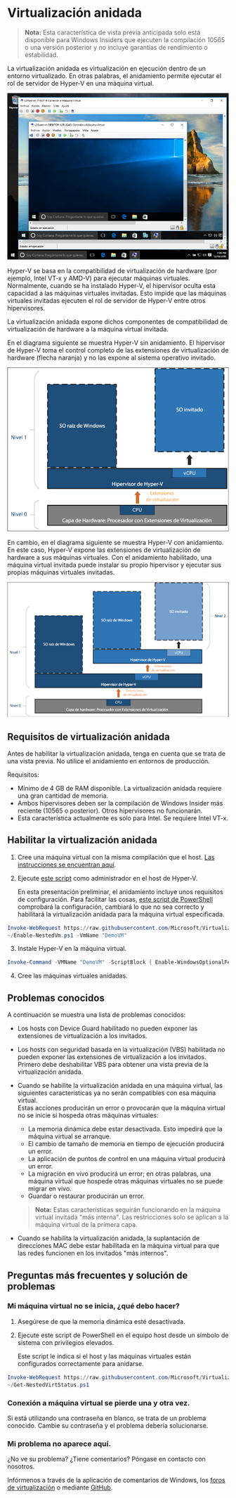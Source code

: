 # Virtualización anidada

> **Nota:** Esta característica de vista previa anticipada solo está disponible para Windows Insiders que ejecuten la compilación 10565 o una versión posterior y no incluye garantías de rendimiento o estabilidad.

La virtualización anidada es virtualización en ejecución dentro de un entorno virtualizado. En otras palabras, el anidamiento permite ejecutar el rol de servidor de Hyper-V en una máquina virtual.

![](./media/HyperVNesting.png)

Hyper-V se basa en la compatibilidad de virtualización de hardware (por ejemplo, Intel VT-x y AMD-V) para ejecutar máquinas virtuales. Normalmente, cuando se ha instalado Hyper-V, el hipervisor oculta esta capacidad a las máquinas virtuales invitadas. Esto impide que las máquinas virtuales invitadas ejecuten el rol de servidor de Hyper-V entre otros hipervisores.

La virtualización anidada expone dichos componentes de compatibilidad de virtualización de hardware a la máquina virtual invitada.

En el diagrama siguiente se muestra Hyper-V sin anidamiento. El hipervisor de Hyper-V toma el control completo de las extensiones de virtualización de hardware (flecha naranja) y no las expone al sistema operativo invitado.

![](./media/HVNoNesting.png)

En cambio, en el diagrama siguiente se muestra Hyper-V con anidamiento. En este caso, Hyper-V expone las extensiones de virtualización de hardware a sus máquinas virtuales. Con el anidamiento habilitado, una máquina virtual invitada puede instalar su propio hipervisor y ejecutar sus propias máquinas virtuales invitadas.

![](./media/HVNesting.png)

## Requisitos de virtualización anidada

Antes de habilitar la virtualización anidada, tenga en cuenta que se trata de una vista previa. No utilice el anidamiento en entornos de producción.

Requisitos:
* Mínimo de 4 GB de RAM disponible. La virtualización anidada requiere una gran cantidad de memoria.
* Ambos hipervisores deben ser la compilación de Windows Insider más reciente (10565 o posterior). Otros hipervisores no funcionarán.
* Esta característica actualmente es solo para Intel. Se requiere Intel VT-x.

## Habilitar la virtualización anidada

1. Cree una máquina virtual con la misma compilación que el host. [Las instrucciones se encuentran aquí](../quick_start/walkthrough_create_vm.md).

2. Ejecute [este script](https://github.com/Microsoft/Virtualization-Documentation/blob/master/hyperv-tools/Nested/Enable-NestedVm.ps1) como administrador en el host de Hyper-V.

    En esta presentación preliminar, el anidamiento incluye unos requisitos de configuración. Para facilitar las cosas, [este script de PowerShell](https://github.com/Microsoft/Virtualization-Documentation/blob/master/hyperv-tools/Nested/Enable-NestedVm.ps1) comprobará la configuración, cambiará lo que no sea correcto y habilitará la virtualización anidada para la máquina virtual especificada.

  ``` PowerShell
  Invoke-WebRequest https://raw.githubusercontent.com/Microsoft/Virtualization-Documentation/master/hyperv-tools/Nested/Enable-NestedVm.ps1 -OutFile ~/Enable-NestedVm.ps1 
  ~/Enable-NestedVm.ps1 -VmName "DemoVM"
  ```

3. Instale Hyper-V en la máquina virtual.

  ``` PowerShell
  Invoke-Command -VMName "DemoVM" -ScriptBlock { Enable-WindowsOptionalFeature -FeatureName Microsoft-Hyper-V -Online; Restart-Computer }
  ```

4. Cree las máquinas virtuales anidadas.

## Problemas conocidos

A continuación se muestra una lista de problemas conocidos:
* Los hosts con Device Guard habilitado no pueden exponer las extensiones de virtualización a los invitados.

* Los hosts con seguridad basada en la virtualización (VBS) habilitada no pueden exponer las extensiones de virtualización a los invitados. Primero debe deshabilitar VBS para obtener una vista previa de la virtualización anidada.

* Cuando se habilite la virtualización anidada en una máquina virtual, las siguientes características ya no serán compatibles con esa máquina virtual.  
    Estas acciones producirán un error o provocarán que la máquina virtual no se inicie si hospeda otras máquinas virtuales:
    * La memoria dinámica debe estar desactivada. Esto impedirá que la máquina virtual se arranque.
    * El cambio de tamaño de memoria en tiempo de ejecución producirá un error.
    * La aplicación de puntos de control en una máquina virtual producirá un error.
    * La migración en vivo producirá un error; en otras palabras, una máquina virtual que hospede otras máquinas virtuales no se puede migrar en vivo.
    * Guardar o restaurar producirán un error.

    > **Nota:** Estas características seguirán funcionando en la máquina virtual invitada "más interna". Las restricciones solo se aplican a la máquina virtual de la primera capa.

* Cuando se habilita la virtualización anidada, la suplantación de direcciones MAC debe estar habilitada en la máquina virtual para que las redes funcionen en los invitados "más internos".

## Preguntas más frecuentes y solución de problemas

### Mi máquina virtual no se inicia, ¿qué debo hacer?

1. Asegúrese de que la memoria dinámica esté desactivada.
2. Ejecute este script de PowerShell en el equipo host desde un símbolo de sistema con privilegios elevados.

    Este script le indica si el host y las máquinas virtuales están configurados correctamente para anidarse.

  ``` PowerShell
  Invoke-WebRequest https://raw.githubusercontent.com/Microsoft/Virtualization-Documentation/master/hyperv-tools/Nested/Get-NestedVirtStatus.ps1 -OutFile ~/Get-NestedVirtStatus.ps1 
  ~/Get-NestedVirtStatus.ps1
  ```

### Conexión a máquina virtual se pierde una y otra vez.

Si está utilizando una contraseña en blanco, se trata de un problema conocido. Cambie su contraseña y el problema debería solucionarse.

### Mi problema no aparece aquí.

¿No ve su problema? ¿Tiene comentarios? Póngase en contacto con nosotros.

Infórmenos a través de la aplicación de comentarios de Windows, los [foros de virtualización](https://social.technet.microsoft.com/Forums/windowsserver/En-us/home?forum=winserverhyperv) o mediante [GitHub](https://github.com/Microsoft/Virtualization-Documentation).



